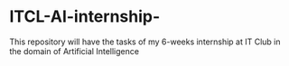 # ITCL-AI-internship-
This repository will have the tasks of my 6-weeks internship at IT Club in the domain of Artificial Intelligence 
